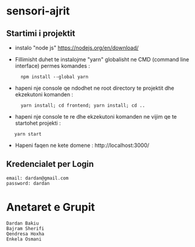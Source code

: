 # sensori-ajrit

## Startimi i projektit
* instalo "node js" https://nodejs.org/en/download/

* Fillimisht duhet te instalojme "yarn" globalisht ne CMD (command line interface) permes komandes : 
  ```shell
    npm install --global yarn
  ```

* hapeni nje console qe ndodhet ne root directory te projektit dhe ekzekutoni komanden : 
  ```shell
    yarn install; cd frontend; yarn install; cd ..
  ```

* hapeni nje console te re dhe ekzekutoni komanden ne vijim qe te startohet projekti : 
 ```shell
    yarn start 
```
* Hapeni faqen ne kete domene : 
    http://localhost:3000/

## Kredencialet per Login
    email: dardan@gmail.com
    password: dardan

# Anetaret e Grupit 
    Dardan Bakiu
    Bajram Sherifi
    Qendresa Hoxha
    Enkela Osmani
